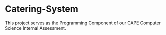 # Catering-System
This project serves as the Programming Component of our CAPE Computer Science Internal Assessment.
